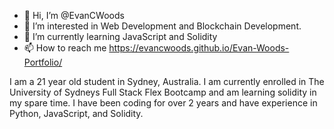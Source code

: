 - 👋 Hi, I’m @EvanCWoods
- 👀 I’m interested in Web Development and Blockchain Development.
- 🌱 I’m currently learning JavaScript and Solidity
- 📫 How to reach me https://evancwoods.github.io/Evan-Woods-Portfolio/

I am a 21 year old student in Sydney, Australia. I am currently enrolled in The University of Sydneys Full Stack Flex Bootcamp and am learning solidity in my spare time. I have been coding for over 2 years and have experience in Python, JavaScript, and Solidity.
